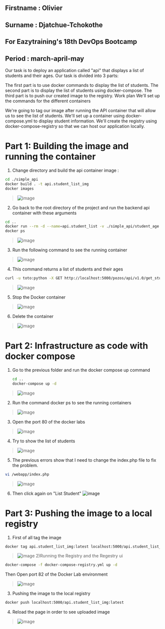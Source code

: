 ## Firstname : Olivier

## Surname : Djatchue-Tchokothe

## For Eazytraining's 18th DevOps Bootcamp

## Period : march-april-may

Our task is to deploy an application called "api" that displays a list of students and their ages. Our task is divided into 3 parts:

The first part is to use docker commands to display the list of students.
The second part is to display the list of students using docker-compose.
The third part is to push our created image to the registry.
Work plan
We'll set up the commands for the different containers

We're going to tag our image after running the API container that will allow us to see the list of students.
We'll set up a container using docker-compose.yml to display student information.
We'll create the registry using docker-compose-registry so that we can host our application locally.

# Part 1:  Building the image and running the container

1) Change directory and build the api container image :
```bash
cd ./simple_api
docker build . -t api.student_list_img
docker images
```
>![image](https://github.com/user-attachments/assets/2f6b6222-c8d0-42b3-9d64-5e76f31260d1)

2) Go back to the root directory of the project and run the backend api container with these arguments

```bash
cd ..
docker run --rm -d --name=api.student_list -v ./simple_api/student_age.json:/data/student_age.json api.student_list.img
docker ps
```
>![image](https://github.com/user-attachments/assets/0d159e2c-f4e8-4f60-aada-8dd58ec8d55c)

3) Run the following command to see the running container

>![image](https://github.com/user-attachments/assets/41c00b03-5f7a-404c-99ed-189d967ead12)

4) This command returns a list of students and their ages
```bash
curl -u toto:python -X GET http://localhost:5000/pozos/api/v1.0/get_student_ages
```
>![image](https://github.com/user-attachments/assets/366d0509-3ecd-4980-ac24-c293fcf4d76d)
5) Stop the Docker container
>![image](https://github.com/user-attachments/assets/0c9f438d-cb83-431f-8011-6d00ddb56670)
6) Delete the container
>![image](https://github.com/user-attachments/assets/f7ef8309-3c3c-49fe-adbe-1ea95369c2c2)
# Part 2: Infrastructure as code with docker compose
1) Go to the previous folder and run the docker compose up command
   ```bash
   cd ..
   docker-compose up -d
   ```
> ![image](https://github.com/user-attachments/assets/814caf8f-511f-4e4b-a928-cb05657968a5)
2) Run the command docker ps to see the running containers
> ![image](https://github.com/user-attachments/assets/180a111d-5ef2-46ff-8e1a-a76698661298)
3) Open the port 80 of the docker labs
> ![image](https://github.com/user-attachments/assets/422fb3e0-f5a6-4521-9bf4-6a8288c014fb)
4) Try to show the list of students 
> ![image](https://github.com/user-attachments/assets/24dee22e-38f1-4e73-968d-076e3b9965e2)
5) The previous errors show that I need to change the index.php file to fix the problem.
```bash
vi /webapp/index.php
````
>![image](https://github.com/user-attachments/assets/e5894bbe-3129-44c7-8333-9cc56c658458)

6) Then click again on "List Student"
![image](https://github.com/user-attachments/assets/361b0749-950c-47dd-942d-0f6614586826)
# Part 3: Pushing the image to a local registry
1) First of all tag the image
```bash
docker tag api.student_list_img:latest localhost:5000/api.student_list_img:latest
```
>![image](https://github.com/user-attachments/assets/be8826f2-cb33-4646-901b-c3211dcaa8cd)
2)Running the Registry and the Regestry ui
```bash
docker-compose -f docker-compose-registry.yml up -d
```
Then Open port 82 of the Docker Lab environment
>![image](https://github.com/user-attachments/assets/acebb539-7591-43de-b926-758029056c46)
3) Pushing the image to the local registry
```bash
docker push localhost:5000/api.student_list_img:latest
````
4) Reload the page in order to see uploaded image
>![image](https://github.com/user-attachments/assets/16bfb733-a44e-455e-a2ce-8b820d2ff243)











